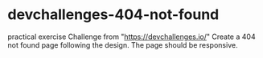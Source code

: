 # devchallenges-404-not-found

practical exercise
Challenge from "https://devchallenges.io/"
Create a 404 not found page following the design. The page should be responsive.
